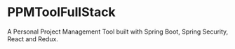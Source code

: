 # PPMToolFullStack
A Personal Project Management Tool built with Spring Boot, Spring Security, React and Redux.
